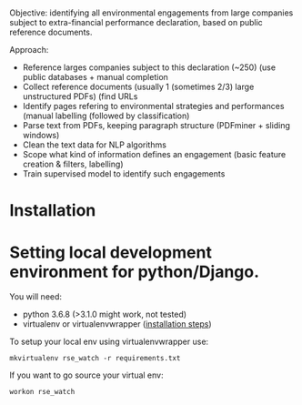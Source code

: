 # 
Objective: identifying all environmental engagements from large companies subject to extra-financial performance declaration, based on public reference documents.

Approach:
- Reference larges companies subject to this declaration (~250) (use public databases + manual completion
- Collect reference documents (usually 1 (sometimes 2/3) large unstructured PDFs) (find URLs
- Identify pages refering to environmental strategies and performances (manual labelling (followed by classification)
- Parse text from PDFs, keeping paragraph structure (PDFminer + sliding windows)
- Clean the text data for NLP algorithms
- Scope what kind of information defines an engagement (basic feature creation & filters, labelling)
- Train supervised model to identify such engagements 


# Installation

# Setting local development environment for python/Django.

You will need:
- python 3.6.8 (>3.1.0 might work, not tested)
- virtualenv or virtualenvwrapper ([installation steps](https://virtualenvwrapper.readthedocs.io/en/latest/))

To setup your local env using virtualenvwrapper use:

    mkvirtualenv rse_watch -r requirements.txt

If you want to go source your virtual env:

    workon rse_watch